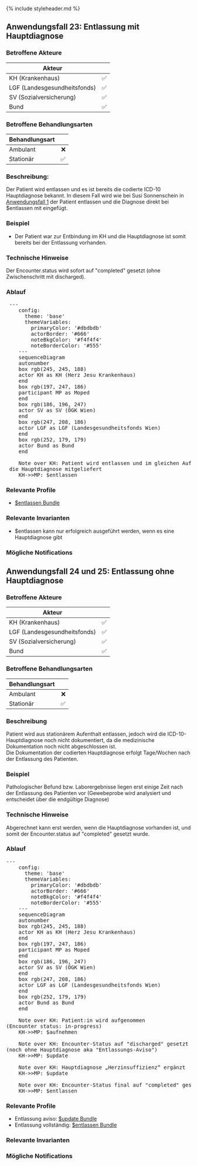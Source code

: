 {% include styleheader.md %}

## Anwendungsfall 23: Entlassung mit Hauptdiagnose

### Betroffene Akteure

| Akteur            |  |
|-------------------|--------------:|
| KH (Krankenhaus)  |      ✅  |
| LGF (Landesgesundheitsfonds) |  ✅  |
| SV (Sozialversicherung)      |  ✅   |
| Bund            |  ✅  |

### Betroffene Behandlungsarten

| Behandlungsart|  |
|-----------|----:|
| Ambulant  |  ❌ |
| Stationär |  ✅ |



### Beschreibung:
Der Patient wird entlassen und es ist bereits die codierte ICD-10 Hauptdiagnose bekannt. In diesem Fall wird wie bei Susi Sonnenschein in [Anwendungsfall 1](AF1.html) der Patient entlassen und die Diagnose direkt bei $entlassen mit eingefügt. 

### Beispiel
- Der Patient war zur Entbindung im KH und die Hauptdiagnose ist somit bereits bei der Entlassung vorhanden.
 
### Technische Hinweise
Der Encounter.status wird sofort auf "completed" gesetzt (ohne Zwischenschritt mit discharged).


### Ablauf 
<pre class="mermaid">
 ---
    config:
      theme: 'base'
      themeVariables:
        primaryColor: '#dbdbdb'         
        actorBorder: '#666'
        noteBkgColor: '#f4f4f4'
        noteBorderColor: '#555'
    ---
    sequenceDiagram
    autonumber
    box rgb(245, 245, 188)
    actor KH as KH (Herz Jesu Krankenhaus)
    end
    box rgb(197, 247, 186)
    participant MP as Moped
    end
    box rgb(186, 196, 247)
    actor SV as SV (ÖGK Wien)
    end
    box rgb(247, 208, 186)
    actor LGF as LGF (Landesgesundheitsfonds Wien)
    end
    box rgb(252, 179, 179) 
    actor Bund as Bund 
    end

    Note over KH: Patient wird entlassen und im gleichen Aufruf<br/> die Hauptdiagnose mitgeliefert
    KH->>MP: $entlassen
</pre>

### Relevante Profile
- [$entlassen Bundle](StructureDefinition-MopedEntlassenBundle.html)

### Relevante Invarianten
- $entlassen kann nur erfolgreich ausgeführt werden, wenn es eine Hauptdiagnose gibt

### Mögliche Notifications


## Anwendungsfall 24 und 25: Entlassung ohne Hauptdiagnose

### Betroffene Akteure

| Akteur            |  |
|-------------------|--------------:|
| KH (Krankenhaus)  |      ✅   |
| LGF (Landesgesundheitsfonds) |  ✅  |
| SV (Sozialversicherung)      |  ✅   |
| Bund            |  ✅   |

### Betroffene Behandlungsarten

| Behandlungsart|  |
|-----------|----:|
| Ambulant  |  ❌ |
| Stationär |  ✅ |


### Beschreibung
Patient wird aus stationärem Aufenthalt entlassen, jedoch wird die ICD-10-Hauptdiagnose noch nicht dokumentiert, da die medizinische Dokumentation noch nicht abgeschlossen ist.  
Die Dokumentation der codierten Hauptdiagnose erfolgt Tage/Wochen nach der Entlassung des Patienten.   

### Beispiel
Pathologischer Befund bzw. Laborergebnisse liegen erst einige Zeit nach der Entlassung des Patienten vor 
(Gewebeprobe wird analysiert und entscheidet über die endgültige Diagnose) 

### Technische Hinweise
Abgerechnet kann erst werden, wenn die Hauptdiagnose vorhanden ist, und somit der Encounter.status auf "completed" gesetzt wurde.

### Ablauf 
<pre class="mermaid">
---
    config:
      theme: 'base'
      themeVariables:
        primaryColor: '#dbdbdb'         
        actorBorder: '#666'
        noteBkgColor: '#f4f4f4'
        noteBorderColor: '#555'
    ---
    sequenceDiagram
    autonumber
    box rgb(245, 245, 188)
    actor KH as KH (Herz Jesu Krankenhaus)
    end
    box rgb(197, 247, 186)
    participant MP as Moped
    end
    box rgb(186, 196, 247)
    actor SV as SV (ÖGK Wien)
    end
    box rgb(247, 208, 186)
    actor LGF as LGF (Landesgesundheitsfonds Wien)
    end
    box rgb(252, 179, 179) 
    actor Bund as Bund 
    end

    Note over KH: Patient:in wird aufgenommen<br/>(Encounter status: in-progress)
    KH->>MP: $aufnehmen 

    Note over KH: Encounter-Status auf "discharged" gesetzt<br/>(noch ohne Hauptdiagnose aka "Entlassungs-Aviso")
    KH->>MP: $update

    Note over KH: Hauptdiagnose „Herzinsuffizienz“ ergänzt
    KH->>MP: $update 

    Note over KH: Encounter-Status final auf "completed" gesetzt
    KH->>MP: $entlassen
</pre>

### Relevante Profile
- Entlassung aviso: [$update Bundle](StructureDefinition-MopedUpdateBundleKH.html)
- Entlassung vollständig: [$entlassen Bundle](StructureDefinition-MopedEntlassenBundle.html)

### Relevante Invarianten

### Mögliche Notifications

